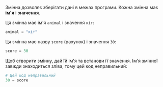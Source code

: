 Змінна дозволяє зберігати дані в межах програми. Кожна змінна має **ім'я** і **значення**.

Ця змінна має ім'я `animal` і значення `кіт`:

```python
animal = "кіт"
```

Ця змінна має назву `score` (рахунок) і значення `30`:

```python
score = 30
```

Щоб створити змінну, дай їй ім'я та встанови її значення. Ім'я змінної завжди знаходиться зліва, тому цей код неправильний:

```python
# Цей код неправильний
30 = score      
```

